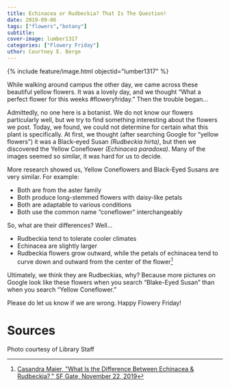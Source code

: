 ```yaml
---
title: Echinacea or Rudbeckia? That Is The Question!
date: 2019-09-06
tags: ["flowers","botany"]
subtitle: 
cover-image: lumber1317
categories: ["Flowery Friday"]
uthor: Courtney E. Berge
---
```


{% include feature/image.html objectid="lumber1317" %}

While walking around campus the other day, we came across these beautiful yellow flowers. It was a lovely day, and we thought “What a perfect flower for this weeks #floweryfriday.” Then the trouble began…

Admittedly, no one here is a botanist. We do not know our flowers particularly well, but we try to find something interesting about the flowers we post. Today, we found, we could not determine for certain what this plant is specifically. At first, we thought (after searching Google for “yellow flowers”) it was a Black-eyed Susan *(Rudbeckia hirta)*, but then we discovered the Yellow Coneflower *(Echinacea paradoxa)*. Many of the images seemed so similar, it was hard for us to decide.

More research showed us, Yellow Coneflowers and Black-Eyed Susans are very similar. For example:
- Both are from the aster family
- Both produce long-stemmed flowers with daisy-like petals
- Both are adaptable to various conditions
- Both use the common name “coneflower” interchangeably

So, what are their differences? Well…
- Rudbeckia tend to tolerate cooler climates
- Echinacea are slightly larger
- Rudbeckia flowers grow outward, while the petals of echinacea tend to curve down and outward from the center of the flower[^1]

Ultimately, we think they are Rudbeckias, why? Because more pictures on Google look like these flowers when you search “Blake-Eyed Susan” than when you search “Yellow Coneflower.”

Please do let us know if we are wrong. Happy Flowery Friday!

# Sources

Photo courtesy of Library Staff

[^1]: [Casandra Maier, "What Is the Difference Between Echinacea & Rudbeckia?," SF Gate, November 22, 2019](https://homeguides.sfgate.com/difference-between-echinacea-rudbeckia-79051.html)